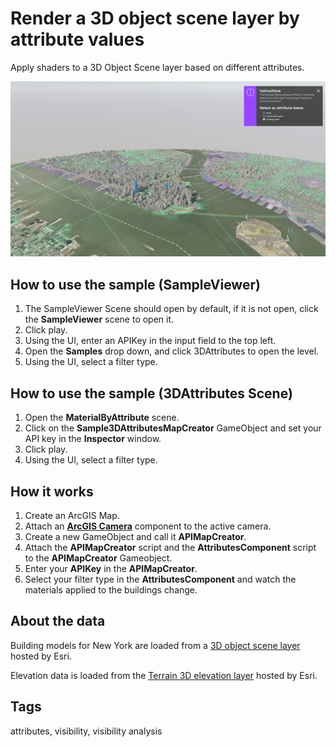 # Render a 3D object scene layer by attribute values

Apply shaders to a 3D Object Scene layer based on different attributes.

![Image of MaterialByAttribute](MaterialByAttribute.png)

## How to use the sample (SampleViewer)

1. The SampleViewer Scene should open by default, if it is not open, click the **SampleViewer** scene to open it.
2. Click play.
3. Using the UI, enter an APIKey in the input field to the top left. 
4. Open the **Samples** drop down, and click 3DAttributes to open the level.
5. Using the UI, select a filter type.

## How to use the sample (3DAttributes Scene)

1. Open the **MaterialByAttribute** scene.
2. Click on the **Sample3DAttributesMapCreator** GameObject and set your API key in the **Inspector** window. 
3. Click play.
4. Using the UI, select a filter type.

## How it works

1. Create an ArcGIS Map.
2. Attach an [**ArcGIS Camera**](https://developers.arcgis.com/unity/maps/camera/#arcgis-camera) component to the active camera.
3. Create a new GameObject and call it **APIMapCreator**.
4. Attach the **APIMapCreator** script and the **AttributesComponent** script to the **APIMapCreator** Gameobject.
5. Enter your **APIKey** in the **APIMapCreator**.
5. Select your filter type in the **AttributesComponent** and watch the materials applied to the buildings change.

## About the data

Building models for New York are loaded from a [3D object scene layer](https://tiles.arcgis.com/tiles/z2tnIkrLQ2BRzr6P/arcgis/rest/services/New_York_LoD2_3D_Buildings/SceneServer/layers/0) hosted by Esri.

Elevation data is loaded from the [Terrain 3D elevation layer](https://www.arcgis.com/home/item.html?id=7029fb60158543ad845c7e1527af11e4) hosted by Esri.

## Tags

attributes, visibility, visibility analysis
